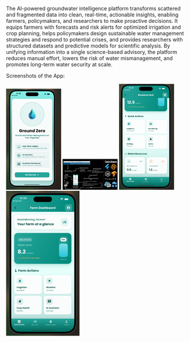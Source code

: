 The AI-powered groundwater intelligence platform transforms scattered and fragmented data into clean, real-time, actionable insights, enabling farmers, policymakers, and researchers to make proactive decisions. It equips farmers with forecasts and risk alerts for optimized irrigation and crop planning, helps policymakers design sustainable water management strategies and respond to potential crises, and provides researchers with structured datasets and predictive models for scientific analysis. By unifying information into a single science-based advisory, the platform reduces manual effort, lowers the risk of water mismanagement, and promotes long-term water security at scale.


Screenshots of the App:  

<img src="./assets/Screenshots%20of%20the%20App/App%20ss.jpg" alt="App Screenshot" width="150"/>  

<img src="./assets/Screenshots%20of%20the%20App/Tech%20Stack.jpg" alt="Tech Stack" width="150"/>  

<img src="./assets/Screenshots%20of%20the%20App/Research%20Dashboard.jpg" alt="Research Dashboard" width="150"/>  

<img src="./assets/Screenshots%20of%20the%20App/Farm%20Dashboard.jpg" alt="Farmer Dashboard" width="200"/>  
